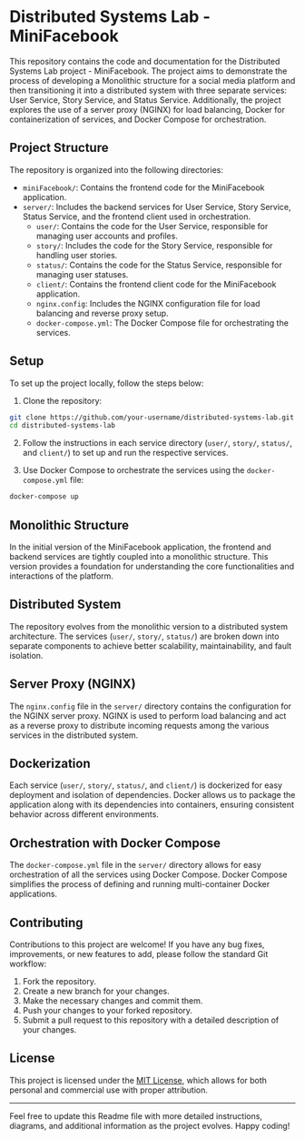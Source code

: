 # Distributed Systems Lab - MiniFacebook

This repository contains the code and documentation for the Distributed Systems Lab project - MiniFacebook. The project aims to demonstrate the process of developing a Monolithic structure for a social media platform and then transitioning it into a distributed system with three separate services: User Service, Story Service, and Status Service. Additionally, the project explores the use of a server proxy (NGINX) for load balancing, Docker for containerization of services, and Docker Compose for orchestration.

## Project Structure

The repository is organized into the following directories:

- `miniFacebook/`: Contains the frontend code for the MiniFacebook application.
- `server/`: Includes the backend services for User Service, Story Service, Status Service, and the frontend client used in orchestration.
  - `user/`: Contains the code for the User Service, responsible for managing user accounts and profiles.
  - `story/`: Includes the code for the Story Service, responsible for handling user stories.
  - `status/`: Contains the code for the Status Service, responsible for managing user statuses.
  - `client/`: Contains the frontend client code for the MiniFacebook application.
  - `nginx.config`: Includes the NGINX configuration file for load balancing and reverse proxy setup.
  - `docker-compose.yml`: The Docker Compose file for orchestrating the services.

## Setup

To set up the project locally, follow the steps below:

1. Clone the repository:

```bash
git clone https://github.com/your-username/distributed-systems-lab.git
cd distributed-systems-lab
```

2. Follow the instructions in each service directory (`user/`, `story/`, `status/`, and `client/`) to set up and run the respective services.

3. Use Docker Compose to orchestrate the services using the `docker-compose.yml` file:

```bash
docker-compose up
```

## Monolithic Structure

In the initial version of the MiniFacebook application, the frontend and backend services are tightly coupled into a monolithic structure. This version provides a foundation for understanding the core functionalities and interactions of the platform.

## Distributed System

The repository evolves from the monolithic version to a distributed system architecture. The services (`user/`, `story/`, `status/`) are broken down into separate components to achieve better scalability, maintainability, and fault isolation.

## Server Proxy (NGINX)

The `nginx.config` file in the `server/` directory contains the configuration for the NGINX server proxy. NGINX is used to perform load balancing and act as a reverse proxy to distribute incoming requests among the various services in the distributed system.

## Dockerization

Each service (`user/`, `story/`, `status/`, and `client/`) is dockerized for easy deployment and isolation of dependencies. Docker allows us to package the application along with its dependencies into containers, ensuring consistent behavior across different environments.

## Orchestration with Docker Compose

The `docker-compose.yml` file in the `server/` directory allows for easy orchestration of all the services using Docker Compose. Docker Compose simplifies the process of defining and running multi-container Docker applications.

## Contributing

Contributions to this project are welcome! If you have any bug fixes, improvements, or new features to add, please follow the standard Git workflow:

1. Fork the repository.
2. Create a new branch for your changes.
3. Make the necessary changes and commit them.
4. Push your changes to your forked repository.
5. Submit a pull request to this repository with a detailed description of your changes.

## License

This project is licensed under the [MIT License](LICENSE), which allows for both personal and commercial use with proper attribution.

---
Feel free to update this Readme file with more detailed instructions, diagrams, and additional information as the project evolves. Happy coding!
